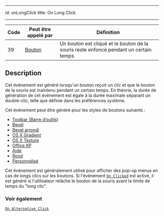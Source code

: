 - - -
id: onLongClick title: On Long Click
- - -

| Code | Peut être appelé par                     | Définition                                                                            |
| ---- | ---------------------------------------- | ------------------------------------------------------------------------------------- |
| 39   | [Bouton](FormObjects/button_overview.md) | Un bouton est cliqué et le bouton de la souris reste enfoncé pendant un certain temps |


## Description

Cet événement est généré lorsqu'un bouton reçoit un clic et que le bouton de la souris est maintenu pendant un certain temps. En théorie, la durée de génération de cet événement est égale à la durée maximale séparant un double-clic, telle que définie dans les préférences système.

Cet événement peut être généré pour les styles de boutons suivants :

- [Toolbar (Barre d’outils)](FormObjects/button_overview.md#toolbar)
- [Bevel](FormObjects/button_overview.md#bevel)
- [Bevel arrondi](FormObjects/button_overview.md#rounded-bevel)
- [OS X Gradient](FormObjects/button_overview.md#os-x-gradient)
- [OS X Texture](FormObjects/button_overview.md#os-x-textured)
- [Office XP](FormObjects/button_overview.md#office-xp)
- [Aide](FormObjects/button_overview.md#help)
- [Rond](FormObjects/button_overview.md#circle)
- [Personnalisé](FormObjects/button_overview.md#custom)

Cet événement est généralement utilisé pour afficher des pop-up menus en cas de longs clics sur les boutons. Si l'événement [`On Clicked`](onClicked.md) est activé, il est généré si l'utilisateur relâche le bouton de la souris avant la limite de temps du "long clic".

### Voir également
[`On Alternative Click`](onAlternativeClick.md)